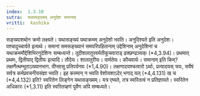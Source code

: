 ```yaml
---
index:  1.3.10
sutra:  यथासङ्ख्यम् अनुदेशः समानाम्
vritti:  kashika 
---
```


सङ्ख्याशब्देन क्रमो लक्ष्यते। यथासङ्ख्यं यथाक्रमम् अनुदेशो भवति। अनुदिश्यते इति अनुदेशः। पश्चादुच्चार्यते इत्यर्थः। समानां समसङ्ख्यानं समपरिपहितानाम् उद्देशिनाम् अनुदेशिनां च यथाक्रममौद्देशिभिरनुदेशिनः सम्बध्यन्ते। तूदीशलातुरवर्मतीकूचवाराड् ढक्छण्ढञ्यक्ः (*4,3.94)। प्रथमात् प्रथमः, द्वितीयाद् द्वितीयः इत्यादि। तौदेयः। शालातुरीयः। वार्मतेयः। कौचवार्यः। समानाम् इति किम्? लक्षणैत्थम्भूताऽख्यानभाग. वीप्सासु प्रतिपर्यनवः (*1,4.90)। लक्षणादयश्चत्वारो ऽर्थाः, प्रत्यादयस् त्रयः, सर्वेषं सर्वत्र कर्मप्रवचनीयसंज्ञा भवति। इह कस्मान् न भवति वेशोयशाऽदेर् भगाद् यल् (*4,4.131) ख च (*4,4.132) इति? स्वरितेन लिङ्गेन यथासङ्ख्यम्। यत्र एष्यते, तत्र स्वरितत्वं न प्रतिज्ञायते। स्वरितेन अधिकारः (*1,3.11) इति स्वरितग्र्हणं पूर्वेण अपि सम्बध्यते।

